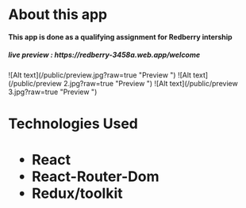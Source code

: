 <h1> About this app </h1>

 <h4> This app is done as a qualifying assignment for Redberry intership </h4>
 <h5> live preview : https://redberry-3458a.web.app/welcome </h5>
![Alt text](/public/preview.jpg?raw=true "Preview ")
![Alt text](/public/preview 2.jpg?raw=true "Preview ")
![Alt text](/public/preview 3.jpg?raw=true "Preview ")

<h1> Technologies Used <h1>
  <ul> 
    <li>React</li>
     <li>React-Router-Dom </li>
     <li>Redux/toolkit </li>
 
  
  </ul>
